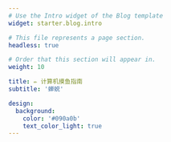 ```yaml
---
# Use the Intro widget of the Blog template
widget: starter.blog.intro

# This file represents a page section.
headless: true

# Order that this section will appear in.
weight: 10

title: ✏️ 计算机摸鱼指南
subtitle: '蝉蜕'

design:
  background:
    color: '#090a0b'
    text_color_light: true
---
```

